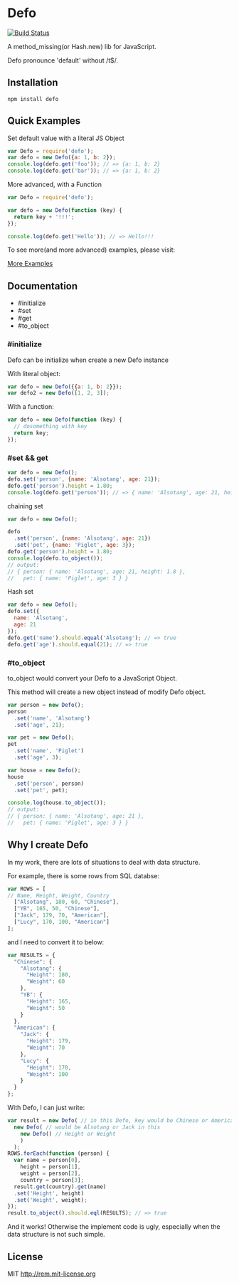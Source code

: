 # Defo

[![Build Status](https://travis-ci.org/alsotang/defo.png?branch=master)](https://travis-ci.org/alsotang/defo)

A method_missing(or Hash.new) lib for JavaScript.

Defo pronounce 'default' without /t$/.

## Installation

`npm install defo`

## Quick Examples

Set default value with a literal JS Object
```javascript
var Defo = require('defo');
var defo = new Defo({a: 1, b: 2});
console.log(defo.get('foo')); // => {a: 1, b: 2}
console.log(defo.get('bar')); // => {a: 1, b: 2}
```

More advanced, with a Function

```javascript
var Defo = require('defo');

var defo = new Defo(function (key) {
  return key + '!!!';
});

console.log(defo.get('Hello')); // => Hello!!!
```

To see more(and more advanced) examples, please visit:

[More Examples](https://github.com/alsotang/defo/blob/master/test/defo.test.js)

## Documentation

* #initialize
* #set
* #get
* #to_object

### #initialize

Defo can be initialize when create a new Defo instance

With literal object:

```javascript
var defo = new Defo({{a: 1, b: 2}});
var defo2 = new Defo([1, 2, 3]);
```

With a function:

```js
var defo = new Defo(function (key) {
  // dosomething with key
  return key;
});
```

### #set && get

```js
var defo = new Defo();
defo.set('person', {name: 'Alsotang', age: 21});
defo.get('person').height = 1.80;
console.log(defo.get('person')); // => { name: 'Alsotang', age: 21, height: 1.8 }
```

chaining set

```js
var defo = new Defo();

defo
  .set('person', {name: 'Alsotang', age: 21})
  .set('pet', {name: 'Piglet', age: 3});
defo.get('person').height = 1.80;
console.log(defo.to_object());
// output:
// { person: { name: 'Alsotang', age: 21, height: 1.8 },
//   pet: { name: 'Piglet', age: 3 } }
```

Hash set
```js
var defo = new Defo();
defo.set({
  name: 'Alsotang',
  age: 21
});
defo.get('name').should.equal('Alsotang'); // => true
defo.get('age').should.equal(21); // => true
```

### #to_object

to_object would convert your Defo to a JavaScript Object.

This method will create a new object instead of modify Defo object.

```js
var person = new Defo();
person
  .set('name', 'Alsotang')
  .set('age', 21);

var pet = new Defo();
pet
  .set('name', 'Piglet')
  .set('age', 3);

var house = new Defo();
house
  .set('person', person)
  .set('pet', pet);

console.log(house.to_object());
// output:
// { person: { name: 'Alsotang', age: 21 },
//   pet: { name: 'Piglet', age: 3 } }
```

## Why I create Defo

In my work, there are lots of situations to deal with data structure.

For example, there is some rows from SQL databse:

```js
var ROWS = [
// Name, Height, Weight, Country
  ["Alsotang", 180, 60, "Chinese"],
  ["YB", 165, 50, "Chinese"],
  ["Jack", 179, 70, "American"],
  ["Lucy", 170, 100, "American"]
];
```

and I need to convert it to below:

```js
var RESULTS = {
  "Chinese": {
    "Alsotang": {
      "Height": 180,
      "Weight": 60
    },
    "YB": {
      "Height": 165,
      "Weight": 50
    }
  },
  "American": {
    "Jack": {
      "Height": 179,
      "Weight": 70
    },
    "Lucy": {
      "Height": 170,
      "Weight": 100
    }
  }
};
```

With Defo, I can just write:

```js
var result = new Defo( // in this Defo, key would be Chinese or American
  new Defo( // would be Alsotang or Jack in this
    new Defo() // Height or Weight
    )
  );
ROWS.forEach(function (person) {
  var name = person[0],
    height = person[1],
    weight = person[2],
    country = person[3];
  result.get(country).get(name)
  .set('Height', height)
  .set('Weight', weight);
});
result.to_object().should.eql(RESULTS); // => true
```

And it works! Otherwise the implement code is ugly, especially when the data structure is not such simple.

## License

MIT http://rem.mit-license.org